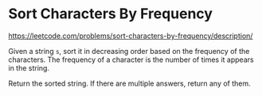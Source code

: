 # Sort Characters By Frequency

https://leetcode.com/problems/sort-characters-by-frequency/description/

Given a string `s`, sort it in decreasing order based on the frequency of the characters. The frequency of a character is the number of times it appears in the string.

Return the sorted string. If there are multiple answers, return any of them.
